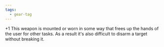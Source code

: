 ```yaml
---
tags:
  - gear-tag
---
```

+1
This weapon is mounted or worn in some way that frees up the hands of the user for other tasks. As a result it's also difficult to disarm a target without breaking it.